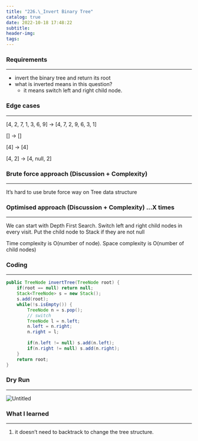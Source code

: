 ```yaml
---
title: "226.\_Invert Binary Tree"
catalog: true
date: 2022-10-18 17:48:22
subtitle:
header-img:
tags:
---
```

### **Requirements**

---

- invert the binary tree and return its root
- what is inverted means in this question?
    - it means switch left and right child node.

### **Edge cases**

---

[4, 2, 7, 1, 3, 6, 9] → [4, 7, 2, 9, 6, 3, 1]

[] → []

[4] → [4]

[4, 2] → [4, null, 2]

### **Brute force approach (Discussion + Complexity)**

---

It’s hard to use brute force way on Tree data structure

### **Optimised approach (Discussion + Complexity) …X times**

---

We can start with Depth First Search. Switch left and right child nodes in every visit. Put the child node to Stack if they are not null

Time complexity is O(number of node). Space complexity is O(number of child nodes)

[]()

### **Coding**

---

```java
public TreeNode invertTree(TreeNode root) {
    if(root == null) return null;
    Stack<TreeNode> s = new Stack();
    s.add(root);
    while(!s.isEmpty()) {
        TreeNode n = s.pop();
        // switch
        TreeNode l = n.left;
        n.left = n.right;
        n.right = l;
        
        if(n.left != null) s.add(n.left);
        if(n.right != null) s.add(n.right);
    }
    return root;
}
```

### **Dry Run**

---

![Untitled](https://s3-us-west-2.amazonaws.com/secure.notion-static.com/67467859-cf57-4e23-8d44-e31a64696bcb/Untitled.png)

### What I learned

---

1. it doesn’t need to backtrack to change the tree structure.
